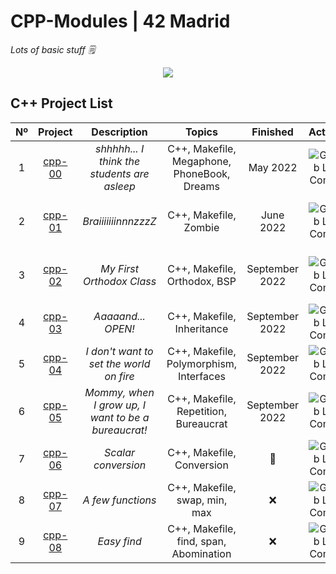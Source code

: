 # CPP-Modules | 42 Madrid

*Lots of basic stuff 🗒*

<div align="center">
  <img src=https://user-images.githubusercontent.com/40824677/149224059-8a1fc9f2-31bc-4335-93b3-6017bf794668.png />
</div>

## C++ Project List

|  Nº  | Project | Description | Topics | Finished | Activity | Status |
| :--: | :-----: | :---------: | :----: | :------: | :------: | :----: |
| 1 | [cpp-00](https://gitlab.com/madebypixel02/CPP-Module-00) | *shhhhh... I think the students are asleep* | C++, Makefile, Megaphone, PhoneBook, Dreams | May 2022 | ![GitHub Last Commit](https://img.shields.io/github/last-commit/madebypixel02/CPP-Module-00) | [![aperez-b's 42Project Score](https://badge42.vercel.app/api/v2/cl1kyexqa001109mf3u4zsrcw/project/2506468)](https://github.com/JaeSeoKim/badge42) |
| 2 | [cpp-01](https://gitlab.com/madebypixel02/CPP-Module-01) | *BraiiiiiiinnnzzzZ* | C++, Makefile, Zombie | June 2022 | ![GitHub Last Commit](https://img.shields.io/github/last-commit/madebypixel02/CPP-Module-01) | [![aperez-b's 42Project Score](https://badge42.vercel.app/api/v2/cl1kyexqa001109mf3u4zsrcw/project/2795451)](https://github.com/JaeSeoKim/badge42) |
| 3 | [cpp-02](https://gitlab.com/madebypixel02/CPP-Module-02) | *My First Orthodox Class* | C++, Makefile, Orthodox, BSP | September 2022 | ![GitHub Last Commit](https://img.shields.io/github/last-commit/madebypixel02/CPP-Module-02) | [![aperez-b's 42Project Score](https://badge42.vercel.app/api/v2/cl1kyexqa001109mf3u4zsrcw/project/2807758)](https://github.com/JaeSeoKim/badge42) |
| 4 | [cpp-03](https://gitlab.com/madebypixel02/CPP-Module-03) | *Aaaaand... OPEN!* | C++, Makefile, Inheritance | September 2022 | ![GitHub Last Commit](https://img.shields.io/github/last-commit/madebypixel02/CPP-Module-03) | ❌ |
| 5 | [cpp-04](https://gitlab.com/madebypixel02/CPP-Module-04) | *I don't want to set the world on fire* | C++, Makefile, Polymorphism, Interfaces | September 2022 | ![GitHub Last Commit](https://img.shields.io/github/last-commit/madebypixel02/CPP-Module-04) | ❌ |
| 6 | [cpp-05](https://gitlab.com/madebypixel02/CPP-Module-05) | *Mommy, when I grow up, I want to be a bureaucrat!* | C++, Makefile, Repetition, Bureaucrat | September 2022 | ![GitHub Last Commit](https://img.shields.io/github/last-commit/madebypixel02/CPP-Module-05) | ❌ |
| 7 | [cpp-06](https://gitlab.com/madebypixel02/CPP-Module-06) | *Scalar conversion* | C++, Makefile, Conversion | 🚧 | ![GitHub Last Commit](https://img.shields.io/github/last-commit/madebypixel02/CPP-Module-06) | ❌ |
| 8 | [cpp-07](https://gitlab.com/madebypixel02/CPP-Module-07) | *A few functions* | C++, Makefile, swap, min, max | ❌ | ![GitHub Last Commit](https://img.shields.io/github/last-commit/madebypixel02/CPP-Module-07) | ❌ |
| 9 | [cpp-08](https://gitlab.com/madebypixel02/CPP-Module-08) | *Easy find* | C++, Makefile, find, span, Abomination | ❌ | ![GitHub Last Commit](https://img.shields.io/github/last-commit/madebypixel02/CPP-Module-08) | ❌ |
